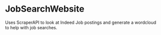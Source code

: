# JobSearchWebsite
Uses ScraperAPI to look at Indeed Job postings and generate a wordcloud to help with job searches.
